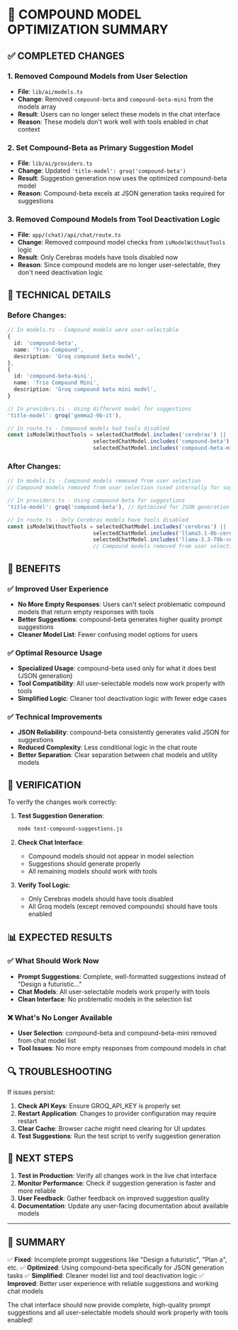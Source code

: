 # 🎯 COMPOUND MODEL OPTIMIZATION SUMMARY

## ✅ COMPLETED CHANGES

### 1. **Removed Compound Models from User Selection**
- **File**: `lib/ai/models.ts`
- **Change**: Removed `compound-beta` and `compound-beta-mini` from the models array
- **Result**: Users can no longer select these models in the chat interface
- **Reason**: These models don't work well with tools enabled in chat context

### 2. **Set Compound-Beta as Primary Suggestion Model**
- **File**: `lib/ai/providers.ts`
- **Change**: Updated `'title-model': groq('compound-beta')`
- **Result**: Suggestion generation now uses the optimized compound-beta model
- **Reason**: Compound-beta excels at JSON generation tasks required for suggestions

### 3. **Removed Compound Models from Tool Deactivation Logic**
- **File**: `app/(chat)/api/chat/route.ts`
- **Change**: Removed compound model checks from `isModelWithoutTools` logic
- **Result**: Only Cerebras models have tools disabled now
- **Reason**: Since compound models are no longer user-selectable, they don't need deactivation logic

## 🔧 TECHNICAL DETAILS

### Before Changes:
```typescript
// In models.ts - Compound models were user-selectable
{
  id: 'compound-beta',
  name: 'Trio Compound',
  description: 'Groq compound beta model',
},
{
  id: 'compound-beta-mini', 
  name: 'Trio Compound Mini',
  description: 'Groq compound beta mini model',
}

// In providers.ts - Using different model for suggestions
'title-model': groq('gemma2-9b-it'),

// In route.ts - Compound models had tools disabled
const isModelWithoutTools = selectedChatModel.includes('cerebras') || 
                           selectedChatModel.includes('compound-beta') ||
                           selectedChatModel.includes('compound-beta-mini');
```

### After Changes:
```typescript
// In models.ts - Compound models removed from user selection
// Compound models removed from user selection (used internally for suggestions)

// In providers.ts - Using compound-beta for suggestions  
'title-model': groq('compound-beta'), // Optimized for JSON generation and suggestions

// In route.ts - Only Cerebras models have tools disabled
const isModelWithoutTools = selectedChatModel.includes('cerebras') || 
                           selectedChatModel.includes('llama3.1-8b-cerebras') ||
                           selectedChatModel.includes('llama-3.3-70b-cerebras');
                           // Compound models removed from user selection
```

## 🎯 BENEFITS

### ✅ **Improved User Experience**
- **No More Empty Responses**: Users can't select problematic compound models that return empty responses with tools
- **Better Suggestions**: compound-beta generates higher quality prompt suggestions
- **Cleaner Model List**: Fewer confusing model options for users

### ✅ **Optimal Resource Usage** 
- **Specialized Usage**: compound-beta used only for what it does best (JSON generation)
- **Tool Compatibility**: All user-selectable models now work properly with tools
- **Simplified Logic**: Cleaner tool deactivation logic with fewer edge cases

### ✅ **Technical Improvements**
- **JSON Reliability**: compound-beta consistently generates valid JSON for suggestions
- **Reduced Complexity**: Less conditional logic in the chat route
- **Better Separation**: Clear separation between chat models and utility models

## 🧪 VERIFICATION

To verify the changes work correctly:

1. **Test Suggestion Generation**:
   ```bash
   node test-compound-suggestions.js
   ```

2. **Check Chat Interface**:
   - Compound models should not appear in model selection
   - Suggestions should generate properly
   - All remaining models should work with tools

3. **Verify Tool Logic**:
   - Only Cerebras models should have tools disabled
   - All Groq models (except removed compounds) should have tools enabled

## 📊 EXPECTED RESULTS

### ✅ **What Should Work Now**
- **Prompt Suggestions**: Complete, well-formatted suggestions instead of "Design a futuristic..."
- **Chat Models**: All user-selectable models work properly with tools
- **Clean Interface**: No problematic models in the selection list

### ❌ **What's No Longer Available**
- **User Selection**: compound-beta and compound-beta-mini removed from chat model list
- **Tool Issues**: No more empty responses from compound models in chat

## 🔍 TROUBLESHOOTING

If issues persist:

1. **Check API Keys**: Ensure GROQ_API_KEY is properly set
2. **Restart Application**: Changes to provider configuration may require restart
3. **Clear Cache**: Browser cache might need clearing for UI updates
4. **Test Suggestions**: Run the test script to verify suggestion generation

## 🚀 NEXT STEPS

1. **Test in Production**: Verify all changes work in the live chat interface
2. **Monitor Performance**: Check if suggestion generation is faster and more reliable  
3. **User Feedback**: Gather feedback on improved suggestion quality
4. **Documentation**: Update any user-facing documentation about available models

---

## 📝 SUMMARY

✅ **Fixed**: Incomplete prompt suggestions like "Design a futuristic", "Plan a", etc.
✅ **Optimized**: Using compound-beta specifically for JSON generation tasks
✅ **Simplified**: Cleaner model list and tool deactivation logic
✅ **Improved**: Better user experience with reliable suggestions and working chat models

The chat interface should now provide complete, high-quality prompt suggestions and all user-selectable models should work properly with tools enabled!
